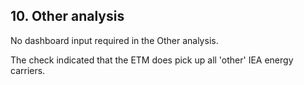 ## 10. Other analysis

No dashboard input required in the Other analysis. 

The check indicated that the ETM does pick up all 'other' IEA energy carriers.  